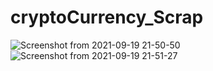 # cryptoCurrency_Scrap
![Screenshot from 2021-09-19 21-50-50](https://user-images.githubusercontent.com/56231634/133935028-a43679e1-513e-4160-bdfb-13c2ddb256d6.png)
![Screenshot from 2021-09-19 21-51-27](https://user-images.githubusercontent.com/56231634/133935034-1d25c57d-3178-497c-bdd5-dc6ae0a5be8d.png)
